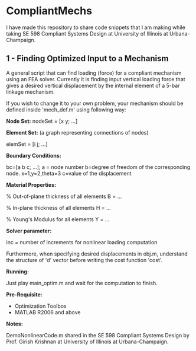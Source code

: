 # CompliantMechs
I have made this repository to share code snippets that I am making while taking SE 598 Compliant Systems Design at University of Illinois at Urbana-Champaign.


1 - Finding Optimized Input to a Mechanism
------------------------------------------

A general script that can find loading (force) for a compliant mechanism using an FEA solver. Currently it is finding input vertical loading force
that gives a desired vertical displacement by the internal element of a 5-bar linkage mechanism.

If you wish to change it to your own problem, your mechanism should be defined inside 'mech_def.m' using following way:

**Node Set:**
 nodeSet = [x y; ...]

**Element Set:** (a graph representing connections of nodes)

 elemSet = [i j; ...]

**Boundary Conditions:**

 bc=[a b c; ...];
 a = node number
 b=degree of freedom of the corresponding node. x=1,y=2,theta=3
 c=value of the displacement

**Material Properties:**

% Out-of-plane thickness of all elements
 B = ...

% In-plane thickness of all elements
 H = ...

% Young's Modulus for all elements
 Y = ...

**Solver parameter:**

 inc = number of increments for nonlinear loading computation

Furthermore, when specifying desired displacements in obj.m, understand the structure of 'd' vector before writing the cost function 'cost'. <Will add details to that later>

**Running:**

Just play main_optim.m and wait for the computation to finish.


**Pre-Requisite:**

- Optimization Toolbox
- MATLAB R2006 and above


**Notes:**

DemoNonlinearCode.m shared in the SE 598 Compliant Systems Design by Prof. Girish Krishnan at University of Illinois at Urbana-Champaign.
